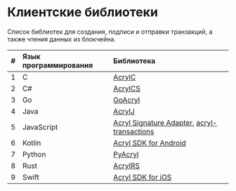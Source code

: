 # Клиентские библиотеки

Список библиотек для создания, подписи и отправки транзакций, а также чтения данных из блокчейна.

| # | Язык программирования | Библиотека |
| :--- | :--- | :--- |
| 1 | C | [AcrylC](https://docs.acrylplatform.com/en/acryl-api-and-sdk/client-libraries/acryl-c.html) |
| 2 | C# | [AcrylCS](https://docs.acrylplatform.com/en/acryl-api-and-sdk/client-libraries/acrylcs.html) |
| 3 | Go | [GoAcryl](https://docs.acrylplatform.com/en/acryl-api-and-sdk/client-libraries/goacryl.html) |
| 4 | Java | [AcrylJ](https://docs.acrylplatform.com/en/acryl-api-and-sdk/client-libraries/acrylj.html) |
| 5 | JavaScript | [Acryl Signature Adapter](https://docs.acrylplatform.com/en/acryl-api-and-sdk/client-libraries/acryl-signature-adapter.html), [acryl-transactions](https://docs.acrylplatform.com/en/acryl-api-and-sdk/client-libraries/acryl-transactions.html) |
| 6 | Kotlin | [Acryl SDK for Android](https://github.com/acrylplatform/AcrylSDK-android) |
| 7 | Python | [PyAcryl](https://docs.acrylplatform.com/en/acryl-api-and-sdk/client-libraries/pyacryl.html) |
| 8 | Rust | [AcrylRS](https://docs.acrylplatform.com/en/acryl-api-and-sdk/client-libraries/acrylrs.html) |
| 9 | Swift | [Acryl SDK for iOS](https://github.com/acrylplatform/AcrylSDK-iOS) |
